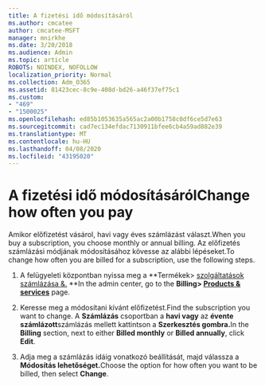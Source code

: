 ```yaml
---
title: A fizetési idő módosításáról
ms.author: cmcatee
author: cmcatee-MSFT
manager: mnirkhe
ms.date: 3/20/2018
ms.audience: Admin
ms.topic: article
ROBOTS: NOINDEX, NOFOLLOW
localization_priority: Normal
ms.collection: Adm_O365
ms.assetid: 81423cec-8c9e-408d-bd26-a46f37ef75c1
ms.custom:
- "469"
- "1500025"
ms.openlocfilehash: ed85b1053635a565ac2a00b1758c0df6ce5d7e63
ms.sourcegitcommit: cad7ec134efdac7130911bfee6cb4a59ad882e39
ms.translationtype: MT
ms.contentlocale: hu-HU
ms.lasthandoff: 04/08/2020
ms.locfileid: "43195020"
---
```

# <a name="change-how-often-you-pay"></a><span data-ttu-id="2b1e1-102">A fizetési idő módosításáról</span><span class="sxs-lookup"><span data-stu-id="2b1e1-102">Change how often you pay</span></span>

<span data-ttu-id="2b1e1-103">Amikor előfizetést vásárol, havi vagy éves számlázást választ.</span><span class="sxs-lookup"><span data-stu-id="2b1e1-103">When you buy a subscription, you choose monthly or annual billing.</span></span> <span data-ttu-id="2b1e1-104">Az előfizetés számlázási módjának módosításához kövesse az alábbi lépéseket.</span><span class="sxs-lookup"><span data-stu-id="2b1e1-104">To change how often you are billed for a subscription, use the following steps.</span></span>

1. <span data-ttu-id="2b1e1-105">A felügyeleti központban nyissa meg a \*\*Termékek> [szolgáltatások számlázása &.](https://go.microsoft.com/fwlink/p/?linkid=842054) \*\*</span><span class="sxs-lookup"><span data-stu-id="2b1e1-105">In the admin center, go to the **Billing> [Products & services](https://go.microsoft.com/fwlink/p/?linkid=842054)** page.</span></span>

2. <span data-ttu-id="2b1e1-106">Keresse meg a módosítani kívánt előfizetést.</span><span class="sxs-lookup"><span data-stu-id="2b1e1-106">Find the subscription you want to change.</span></span> <span data-ttu-id="2b1e1-107">A **Számlázás** csoportban a **havi vagy** az **évente számlázott**számlázás mellett kattintson a **Szerkesztés gombra.**</span><span class="sxs-lookup"><span data-stu-id="2b1e1-107">In the **Billing** section, next to either **Billed monthly** or **Billed annually**, click **Edit**.</span></span>

3. <span data-ttu-id="2b1e1-108">Adja meg a számlázás idáig vonatkozó beállítását, majd válassza a **Módosítás lehetőséget.**</span><span class="sxs-lookup"><span data-stu-id="2b1e1-108">Choose the option for how often you want to be billed, then select **Change**.</span></span>
